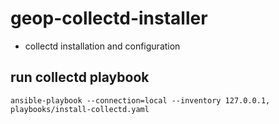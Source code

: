 # geop-collectd-installer

* collectd installation and configuration

## run collectd playbook


```
ansible-playbook --connection=local --inventory 127.0.0.1,  playbooks/install-collectd.yaml
```


